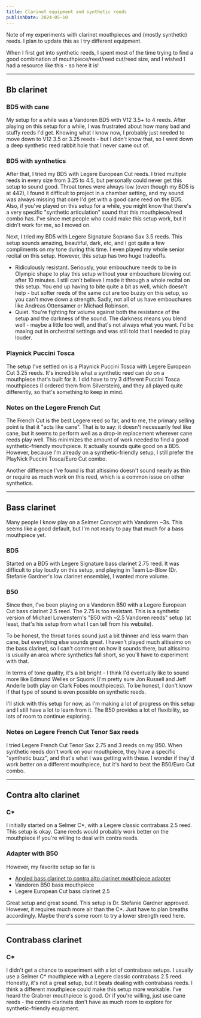 ```yaml
---
title: Clarinet equipment and synthetic reeds
publishDate: 2024-05-10
---
```


Note of my experiments with clarinet mouthpieces and (mostly synthetic) reeds. I plan to update this as I try different equipment.

When I first got into synthetic reeds, I spent most of the time trying to find a good combination of mouthpiece/reed/reed cut/reed size, and I wished I had a resource like this - so here it is!

---

## Bb clarinet

### BD5 with cane

My setup for a while was a Vandoren BD5 with V12 3.5+ to 4 reeds. After playing on this setup for a while, I was frustrated about how many bad and stuffy reeds I'd get. Knowing what I know now, I probably just needed to move down to V12 3.5 or 3.25 reeds - but I didn't know that, so I went down a deep synthetic reed rabbit hole that I never came out of.

### BD5 with synthetics

After that, I tried my BD5 with Legere European Cut reeds. I tried multiple reeds in every size from 3.25 to 4.5, but personally could never get this setup to sound good. Throat tones were always low (even though my BD5 is at 442), I found it difficult to project in a chamber setting, and my sound was always missing that core I'd get with a good cane reed on the BD5. Also, if you've played on this setup for a while, you might know that there's a very specific "synthetic articulation" sound that this mouthpiece/reed combo has. I've since met people who could make this setup work, but it didn't work for me, so I moved on.

Next, I tried my BD5 with Legere Signature Soprano Sax 3.5 reeds. This setup sounds amazing, beautiful, dark, etc, and I got quite a few compliments on my tone during this time. I even played my whole senior recital on this setup. However, this setup has two huge tradeoffs.
- Ridiculously resistant. Seriously, your embouchure needs to be in Olympic shape to play this setup without your embouchure blowing out after 10 minutes. I still can't believe I made it through a whole recital on this setup. You end up having to bite quite a bit as well, which doesn't help - but softer reeds of the same cut are too buzzy on this setup, so you can't move down a strength. Sadly, not all of us have embouchures like Andreas Ottensamer or Michael Robinson.
- Quiet. You're fighting for volume against both the resistance of the setup and the darkness of the sound. The darkness means you blend well - maybe a little too well, and that's not always what you want. I'd be maxing out in orchestral settings and was still told that I needed to play louder.

### Playnick Puccini Tosca

The setup I've settled on is a Playnick Puccini Tosca with Legere European Cut 3.25 reeds. It's incredible what a synthetic reed can do on a mouthpiece that's built for it. I did have to try 3 different Puccini Tosca mouthpieces (I ordered them from Silverstein), and they all played quite differently, so that's something to keep in mind.

### Notes on the Legere French Cut

The French Cut is the best Legere reed so far, and to me, the primary selling point is that it "acts like cane". That is to say: it doesn't necessarily feel like cane, but it seems to perform well as a drop-in replacement wherever cane reeds play well. This minimizes the amount of work needed to find a good synthetic-friendly mouthpiece. It actually sounds quite good on a BD5. However, because I'm already on a synthetic-friendly setup, I still prefer the PlayNick Puccini Tosca/Euro Cut combo.

Another difference I've found is that altissimo doesn't sound nearly as thin or require as much work on this reed, which is a common issue on other synthetics.

---

## Bass clarinet

Many people I know play on a Selmer Concept with Vandoren ~3s. This seems like a good default, but I'm not ready to pay that much for a bass mouthpiece yet.

### BD5

Started on a BD5 with Legere Signature bass clarinet 2.75 reed. It was difficult to play loudly on this setup, and playing in Team Lo-Blow (Dr. Stefanie Gardner's low clarinet ensemble), I wanted more volume.

### B50

Since then, I've been playing on a Vandoren B50 with a Legere European Cut bass clarinet 2.5 reed. The 2.75 is too resistant. This is a synthetic version of Michael Lowenstern's "B50 with ~2.5 Vandoren reeds" setup (at least, that's his setup from what I can tell from his website).

To be honest, the throat tones sound just a bit thinner and less warm than cane, but everything else sounds great. I haven't played much altissimo on the bass clarinet, so I can't comment on how it sounds there, but altissimo is usually an area where synthetics fall short, so you'll have to experiment with that.

In terms of tone quality, it's a bit bright - I think I'd eventually like to sound more like Edmund Welles or Squonk (I'm pretty sure Jon Russell and Jeff Anderle both play on Clark Fobes mouthpieces). To be honest, I don't know if that type of sound is even possible on synthetic reeds.

I'll stick with this setup for now, as I'm making a lot of progress on this setup and I still have a lot to learn from it. The B50 provides a lot of flexibility, so lots of room to continue exploring.

### Notes on Legere French Cut Tenor Sax reeds

I tried Legere French Cut Tenor Sax 2.75 and 3 reeds on my B50. When synthetic reeds don't work on your mouthpiece, they have a specific "synthetic buzz", and that's what I was getting with these. I wonder if they'd work better on a different mouthpiece, but it's hard to beat the B50/Euro Cut combo.

---

## Contra alto clarinet

### C*

I initially started on a Selmer C*, with a Legere classic contrabass 2.5 reed. This setup is okay. Cane reeds would probably work better on the mouthpiece if you're willing to deal with contra reeds.

### Adapter with B50

However, my favorite setup so far is
- [Angled bass clarinet to contra alto clarinet mouthpiece adapter](https://jdwoodwind.com/shop/p/contra-adapter)
- Vandoren B50 bass mouthpiece
- Legere European Cut bass clarinet 2.5

Great setup and great sound. This setup is Dr. Stefanie Gardner approved. However, it requires much more air than the C*. Just have to plan breaths accordingly. Maybe there's some room to try a lower strength reed here.

---

## Contrabass clarinet

### C*

I didn't get a chance to experiment with a lot of contrabass setups. I usually use a Selmer C* mouthpiece with a Legere classic contrabass 2.5 reed. Honestly, it's not a great setup, but it beats dealing with contrabass reeds. I think a different mouthpiece could make this setup more workable. I've heard the Grabner mouthpiece is good. Or if you're willing, just use cane reeds - the contra clarinets don't have as much room to explore for synthetic-friendly equipment.
